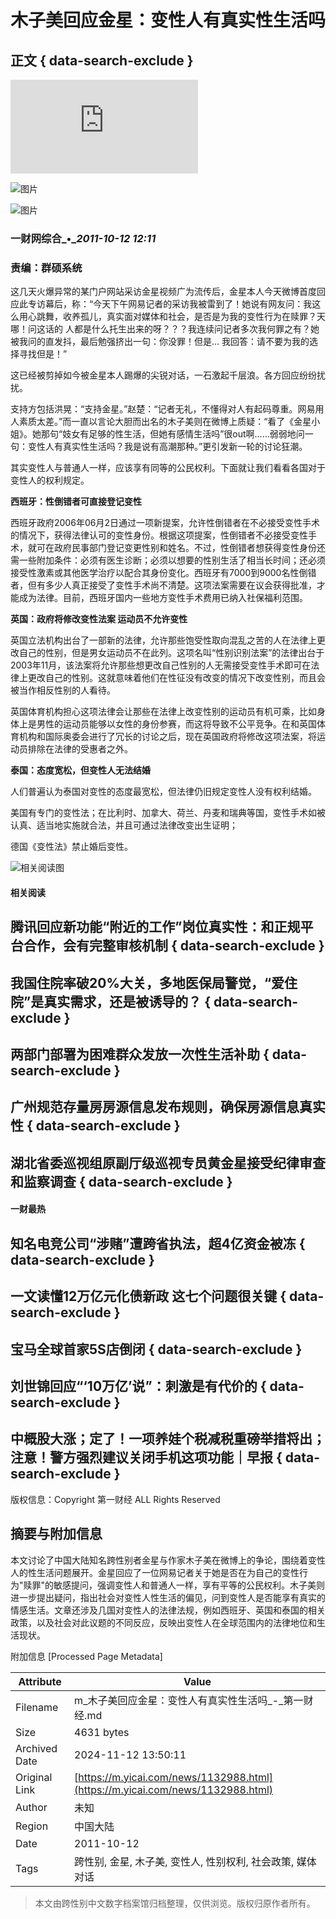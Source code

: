# 木子美回应金星：变性人有真实性生活吗

## 正文 { data-search-exclude }


![木子美回应金星](https://m.yicai.com/daohang.html)

![图片](https://m.yicai.com/)

![图片](https://m.yicai.com/search)

### 一财网综合_•__2011-10-12 12:11_

### 责编：群硕系统

这几天火爆异常的某门户网站采访金星视频广为流传后，金星本人今天微博首度回应此专访幕后，称：“今天下午网易记者的采访我被雷到了！她说有网友问：我这么用心跳舞，收养孤儿，真实面对媒体和社会，是否是为我的变性行为在赎罪？天哪！问这话的 人都是什么托生出来的呀？？？我连续问记者多次我何罪之有？她被我问的直发抖，最后勉强挤出一句：你没罪！但是... 我回答：请不要为我的选择寻找但是！”

这已经被剪掉如今被金星本人踢爆的尖锐对话，一石激起千层浪。各方回应纷纷扰扰。

支持方包括洪晃：“支持金星。”赵楚：“记者无礼，不懂得对人有起码尊重。网易用人素质太差。”而一直以言论大胆而出名的木子美则在微博上质疑：“看了《金星小姐》。她那句“妓女有足够的性生活，但她有感情生活吗”很out啊……弱弱地问一句：变性人有真实性生活吗？我是说有高潮那种。”更引发新一轮的讨论狂潮。

其实变性人与普通人一样，应该享有同等的公民权利。下面就让我们看看各国对于变性人的权利规定。

**西班牙：性倒错者可直接登记变性**

西班牙政府2006年06月2日通过一项新提案，允许性倒错者在不必接受变性手术的情况下，获得法律认可的变性身份。根据这项提案，性倒错者不必接受变性手术，就可在政府民事部门登记变更性别和姓名。不过，性倒错者想获得变性身份还需一些附加条件：必须有医生诊断；必须以想要的性别生活了相当长时间；还必须接受性激素或其他医学治疗以配合其身份变化。西班牙有7000到9000名性倒错者，但有多少人真正接受了变性手术尚不清楚。这项法案需要在议会获得批准，才能成为法律。目前，西班牙国内一些地方变性手术费用已纳入社保福利范围。

**英国：政府将修改变性法案 运动员不允许变性**

英国立法机构出台了一部新的法律，允许那些饱受性取向混乱之苦的人在法律上更改自己的性别，但是男女运动员不在此列。这项名叫“性别识别法案”的法律出台于 2003年11月，该法案将允许那些想更改自己性别的人无需接受变性手术即可在法律上更改自己的性别。这就意味着他们在性征没有改变的情况下改变性别，而且会被当作相反性别的人看待。

英国体育机构担心这项法律会让那些在法律上改变性别的运动员有机可乘，比如身体上是男性的运动员能够以女性的身份参赛，而这将导致不公平竞争。在和英国体育机构和国际奥委会进行了冗长的讨论之后，现在英国政府将修改这项法案，将运动员排除在法律的受惠者之外。

**泰国：态度宽松，但变性人无法结婚**

人们普遍认为泰国对变性的态度最宽松，但法律仍旧规定变性人没有权利结婚。

美国有专门的变性法；在比利时、加拿大、荷兰、丹麦和瑞典等国，变性手术如被认真、适当地实施就合法，并且可通过法律改变出生证明；

德国《变性法》禁止婚后变性。

![相关阅读图](https://imgcdn.yicai.com/uppics/images/2024/10/424757f9-b50e-4fd2-8707-18d5a7ccadcd.jpeg)

#### 相关阅读

## 腾讯回应新功能“附近的工作”岗位真实性：和正规平台合作，会有完整审核机制 { data-search-exclude }

## 我国住院率破20%大关，多地医保局警觉，“爱住院”是真实需求，还是被诱导的？ { data-search-exclude }

## 两部门部署为困难群众发放一次性生活补助 { data-search-exclude }

## 广州规范存量房房源信息发布规则，确保房源信息真实性 { data-search-exclude }

## 湖北省委巡视组原副厅级巡视专员黄金星接受纪律审查和监察调查 { data-search-exclude }

#### 一财最热

## 知名电竞公司“涉赌”遭跨省执法，超4亿资金被冻 { data-search-exclude }

## 一文读懂12万亿元化债新政 这七个问题很关键 { data-search-exclude }

## 宝马全球首家5S店倒闭 { data-search-exclude }

## 刘世锦回应“‘10万亿’说”：刺激是有代价的 { data-search-exclude }

## 中概股大涨；定了！一项养娃个税减税重磅举措将出；注意！警方强烈建议关闭手机这项功能｜早报 { data-search-exclude }

版权信息：Copyright 第一财经 ALL Rights Reserved

## 摘要与附加信息

<!-- tcd_abstract -->
本文讨论了中国大陆知名跨性别者金星与作家木子美在微博上的争论，围绕着变性人的性生活问题展开。金星回应了一位网易记者关于她是否在为自己的变性行为"赎罪"的敏感提问，强调变性人和普通人一样，享有平等的公民权利。木子美则进一步提出疑问，指出社会对变性人性生活的偏见，问到变性人是否能享有真实的情感生活。文章还涉及几国对变性人的法律法规，例如西班牙、英国和泰国的相关政策，以及社会对此议题的不同反应，反映出变性人在全球范围内的法律地位和生活现状。
<!-- tcd_abstract_end -->

附加信息 [Processed Page Metadata]

| Attribute       | Value                                  |
|-----------------|----------------------------------------|
| Filename        | m_木子美回应金星：变性人有真实性生活吗_-_第一财经.md                             |
| Size            | 4631 bytes                           |
| Archived Date   | 2024-11-12 13:50:11                             |
| Original Link   | [https://m.yicai.com/news/1132988.html](https://m.yicai.com/news/1132988.html)                       |
| Author          | 未知                               |
| Region          | 中国大陆                               |
| Date            | 2011-10-12                                 |
| Tags            | 跨性别, 金星, 木子美, 变性人, 性别权利, 社会政策, 媒体对话                                 |
>
> 本文由跨性别中文数字档案馆归档整理，仅供浏览。版权归原作者所有。
>